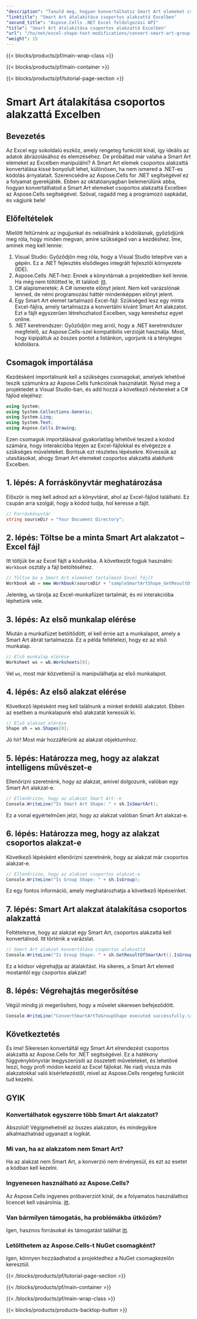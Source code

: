 ```yaml
---
"description": "Tanuld meg, hogyan konvertálhatsz Smart Art elemeket csoportos alakzattá Excelben az Aspose.Cells for .NET használatával ezzel a lépésről lépésre szóló útmutatóval."
"linktitle": "Smart Art átalakítása csoportos alakzattá Excelben"
"second_title": "Aspose.Cells .NET Excel feldolgozási API"
"title": "Smart Art átalakítása csoportos alakzattá Excelben"
"url": "/hu/net/excel-shape-text-modifications/convert-smart-art-group-shape-excel/"
"weight": 15
---
```


{{< blocks/products/pf/main-wrap-class >}}

{{< blocks/products/pf/main-container >}}

{{< blocks/products/pf/tutorial-page-section >}}

# Smart Art átalakítása csoportos alakzattá Excelben

## Bevezetés
Az Excel egy sokoldalú eszköz, amely rengeteg funkciót kínál, így ideális az adatok ábrázolásához és elemzéséhez. De próbáltad már valaha a Smart Art elemeket az Excelben manipulálni? A Smart Art elemek csoportos alakzattá konvertálása kissé bonyolult lehet, különösen, ha nem ismered a .NET-es kódolás árnyalatait. Szerencsédre az Aspose.Cells for .NET segítségével ez a folyamat gyerekjáték. Ebben az oktatóanyagban belemerülünk abba, hogyan konvertálhatod a Smart Art elemeket csoportos alakzattá Excelben az Aspose.Cells segítségével. Szóval, ragadd meg a programozó sapkádat, és vágjunk bele!
## Előfeltételek
Mielőtt feltűrnénk az ingujjunkat és nekiállnánk a kódolásnak, győződjünk meg róla, hogy minden megvan, amire szükséged van a kezdéshez. Íme, aminek meg kell lennie:
1. Visual Studio: Győződjön meg róla, hogy a Visual Studio telepítve van a gépén. Ez a .NET fejlesztés elsődleges integrált fejlesztői környezete (IDE).
2. Aspose.Cells .NET-hez: Ennek a könyvtárnak a projektedben kell lennie. Ha még nem töltötted le, itt találod: [itt](https://releases.aspose.com/cells/net/).
3. C# alapismeretek: A C# ismerete előnyt jelent. Nem kell varázslónak lenned, de némi programozási háttér mindenképpen előnyt jelent.
4. Egy Smart Art elemet tartalmazó Excel-fájl: Szükséged lesz egy minta Excel-fájlra, amely tartalmazza a konvertálni kívánt Smart Art alakzatot. Ezt a fájlt egyszerűen létrehozhatod Excelben, vagy kereshetsz egyet online.
5. .NET keretrendszer: Győződjön meg arról, hogy a .NET keretrendszer megfelelő, az Aspose.Cells-szel kompatibilis verzióját használja.
Most, hogy kipipáltuk az összes pontot a listánkon, ugorjunk rá a tényleges kódolásra.
## Csomagok importálása
Kezdésként importálnunk kell a szükséges csomagokat, amelyek lehetővé teszik számunkra az Aspose.Cells funkcióinak használatát. Nyisd meg a projektedet a Visual Studio-ban, és add hozzá a következő névtereket a C# fájlod elejéhez:
```csharp
using System;
using System.Collections.Generic;
using System.Linq;
using System.Text;
using Aspose.Cells.Drawing;
```
Ezen csomagok importálásával gyakorlatilag lehetővé teszed a kódod számára, hogy interakcióba lépjen az Excel-fájlokkal és elvégezze a szükséges műveleteket.
Bontsuk ezt részletes lépésekre. Kövessük az utasításokat, ahogy Smart Art elemeket csoportos alakzattá alakítunk Excelben.
## 1. lépés: A forráskönyvtár meghatározása
Először is meg kell adnod azt a könyvtárat, ahol az Excel-fájlod található. Ez csupán arra szolgál, hogy a kódod tudja, hol keresse a fájlt.
```csharp
// Forráskönyvtár
string sourceDir = "Your Document Directory";
```
## 2. lépés: Töltse be a minta Smart Art alakzatot – Excel fájl
Itt töltjük be az Excel fájlt a kódunkba. A következőt fogjuk használni: `Workbook` osztály a fájl betöltéséhez.
```csharp
// Töltse be a Smart Art elemeket tartalmazó Excel fájlt
Workbook wb = new Workbook(sourceDir + "sampleSmartArtShape_GetResultOfSmartArt.xlsx");
```
Jelenleg, `wb` tárolja az Excel-munkafüzet tartalmát, és mi interakcióba léphetünk vele.
## 3. lépés: Az első munkalap elérése
Miután a munkafüzet betöltődött, el kell érnie azt a munkalapot, amely a Smart Art ábrát tartalmazza. Ez a példa feltételezi, hogy ez az első munkalap.
```csharp
// Első munkalap elérése
Worksheet ws = wb.Worksheets[0];
```
Vel `ws`, most már közvetlenül is manipulálhatja az első munkalapot.
## 4. lépés: Az első alakzat elérése
Következő lépésként meg kell találnunk a minket érdeklő alakzatot. Ebben az esetben a munkalapunk első alakzatát keressük ki.
```csharp
// Első alakzat elérése
Shape sh = ws.Shapes[0];
```
Jó hír! Most már hozzáférünk az alakzat objektumhoz.
## 5. lépés: Határozza meg, hogy az alakzat intelligens művészet-e
Ellenőrizni szeretnénk, hogy az alakzat, amivel dolgozunk, valóban egy Smart Art alakzat-e. 
```csharp
// Ellenőrizze, hogy az alakzat Smart Art--e
Console.WriteLine("Is Smart Art Shape: " + sh.IsSmartArt);
```
Ez a vonal egyértelműen jelzi, hogy az alakzat valóban Smart Art alakzat-e.
## 6. lépés: Határozza meg, hogy az alakzat csoportos alakzat-e
Következő lépésként ellenőrizni szeretnénk, hogy az alakzat már csoportos alakzat-e. 
```csharp
// Ellenőrizze, hogy az alakzat csoportos alakzat-e
Console.WriteLine("Is Group Shape: " + sh.IsGroup);
```
Ez egy fontos információ, amely meghatározhatja a következő lépéseinket.
## 7. lépés: Smart Art alakzat átalakítása csoportos alakzattá
Feltételezve, hogy az alakzat egy Smart Art, csoportos alakzattá kell konvertálnod. Itt történik a varázslat.
```csharp
// Smart Art alakzat konvertálása csoportos alakzattá
Console.WriteLine("Is Group Shape: " + sh.GetResultOfSmartArt().IsGroup);
```
Ez a kódsor végrehajtja az átalakítást. Ha sikeres, a Smart Art elemed mostantól egy csoportos alakzat!
## 8. lépés: Végrehajtás megerősítése
Végül mindig jó megerősíteni, hogy a művelet sikeresen befejeződött.
```csharp
Console.WriteLine("ConvertSmartArtToGroupShape executed successfully.\r\n");
```

## Következtetés
És íme! Sikeresen konvertáltál egy Smart Art elrendezést csoportos alakzattá az Aspose.Cells for .NET segítségével. Ez a hatékony függvénykönyvtár leegyszerűsíti az összetett műveleteket, és lehetővé teszi, hogy profi módon kezeld az Excel fájlokat. Ne riadj vissza más alakzatokkal való kísérletezéstől, mivel az Aspose.Cells rengeteg funkciót tud kezelni. 
## GYIK
### Konvertálhatok egyszerre több Smart Art alakzatot?
Abszolút! Végigmehetnél az összes alakzaton, és mindegyikre alkalmazhatnád ugyanazt a logikát.
### Mi van, ha az alakzatom nem Smart Art?
Ha az alakzat nem Smart Art, a konverzió nem érvényesül, és ezt az esetet a kódban kell kezelni.
### Ingyenesen használható az Aspose.Cells?
Az Aspose.Cells ingyenes próbaverziót kínál, de a folyamatos használathoz licencet kell vásárolnia. [itt](https://purchase.aspose.com/buy).
### Van bármilyen támogatás, ha problémákba ütközöm?
Igen, hasznos forrásokat és támogatást találhat [itt](https://forum.aspose.com/c/cells/9).
### Letölthetem az Aspose.Cells-t NuGet csomagként?
Igen, könnyen hozzáadhatod a projektedhez a NuGet csomagkezelőn keresztül.

{{< /blocks/products/pf/tutorial-page-section >}}

{{< /blocks/products/pf/main-container >}}

{{< /blocks/products/pf/main-wrap-class >}}

{{< blocks/products/products-backtop-button >}}